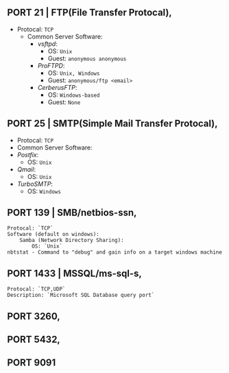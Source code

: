 ## PORT 21 | FTP(File Transfer Protocal),
- Protocal: `TCP`
  - Common Server Software:
    - *vsftpd*:
      - OS: `Unix`
      - Guest: `anonymous anonymous`
    - *ProFTPD*:
      - OS: `Unix, Windows`
      - Guest: `anonymous/ftp <email>`
    - *CerberusFTP*:   
      - OS: `Windows-based`
      - Guest: `None`
	
## PORT 25 | SMTP(Simple Mail Transfer Protocal),
- Protocal: `TCP`
- Common Server Software:
- *Postfix*: 
  - OS: `Unix`
- *Qmail*:
  - OS: `Unix`
- *TurboSMTP*:
  - OS: `Windows`
## PORT 139 | SMB/netbios-ssn,
	Protocal: `TCP`
	Software (default on windows):
		Samba (Network Directory Sharing):
			OS: `Unix`
	nbtstat - Command to "debug" and gain info on a target windows machine
			
## PORT 1433 | MSSQL/ms-sql-s,
	Protocal: `TCP,UDP`
	Description: `Microsoft SQL Database query port`
	
## PORT 3260,
## PORT 5432,
## PORT 9091
